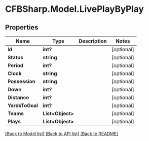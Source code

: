 # CFBSharp.Model.LivePlayByPlay
## Properties

Name | Type | Description | Notes
------------ | ------------- | ------------- | -------------
**Id** | **int?** |  | [optional] 
**Status** | **string** |  | [optional] 
**Period** | **int?** |  | [optional] 
**Clock** | **string** |  | [optional] 
**Possession** | **string** |  | [optional] 
**Down** | **int?** |  | [optional] 
**Distance** | **int?** |  | [optional] 
**YardsToGoal** | **int?** |  | [optional] 
**Teams** | **List&lt;Object&gt;** |  | [optional] 
**Plays** | **List&lt;Object&gt;** |  | [optional] 

[[Back to Model list]](../README.md#documentation-for-models) [[Back to API list]](../README.md#documentation-for-api-endpoints) [[Back to README]](../README.md)

